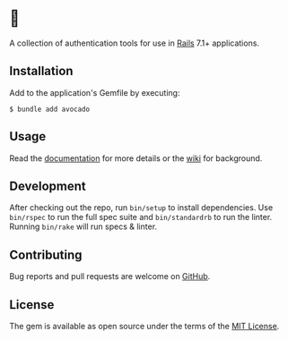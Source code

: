 # 🥑

A collection of authentication tools for use in [Rails] 7.1+ applications.

## Installation

Add to the application's Gemfile by executing:

    $ bundle add avocado

## Usage

Read the [documentation] for more details or the [wiki] for background.

## Development

After checking out the repo, run `bin/setup` to install dependencies. Use
`bin/rspec` to run the full spec suite and `bin/standardrb` to run the linter.
Running `bin/rake` will run specs & linter.

## Contributing

Bug reports and pull requests are welcome on [GitHub].

## License

The gem is available as open source under the terms of the [MIT License].

[documentation]: https://github.com/tcuwp/avocado/blob/main/docs/USAGE.md
[GitHub]: https://github.com/tcuwp/avocado
[MIT License]: https://opensource.org/licenses/MIT
[Rails]: https://github.com/rails/rails
[wiki]: https://github.com/tcuwp/avocado/wiki
